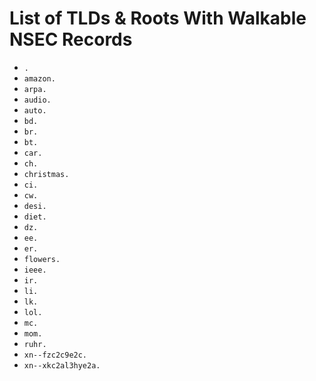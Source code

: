 # List of TLDs & Roots With Walkable NSEC Records

* `.`
* `amazon.`
* `arpa.`
* `audio.`
* `auto.`
* `bd.`
* `br.`
* `bt.`
* `car.`
* `ch.`
* `christmas.`
* `ci.`
* `cw.`
* `desi.`
* `diet.`
* `dz.`
* `ee.`
* `er.`
* `flowers.`
* `ieee.`
* `ir.`
* `li.`
* `lk.`
* `lol.`
* `mc.`
* `mom.`
* `ruhr.`
* `xn--fzc2c9e2c.`
* `xn--xkc2al3hye2a.`
